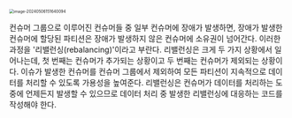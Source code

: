 <img src="https://github.com/jewoodev/blog-img/blob/main/2024-05-03-%EC%95%84%ED%8C%8C%EC%B9%98_%EC%B9%B4%ED%94%84%EC%B9%B4_%EC%95%A0%ED%94%8C%EB%A6%AC%EC%BC%80%EC%9D%B4%EC%85%98_%ED%94%84%EB%A1%9C%EA%B7%B8%EB%9E%98%EB%B0%8D_%EC%9D%B8%EA%B0%95_%EC%A0%95%EB%A6%AC/image-20240506151640094.png?raw=true" alt="image-20240506151640094" style="zoom:50%;" />

컨슈머 그룹으로 이루어진 컨슈머들 중 일부 컨슈머에 장애가 발생하면, 장애가 발생한 컨슈머에 할당된 파티션은 장애가 발생하지 않은 컨슈머에 소유권이 넘어간다. 이러한 과정을 '리밸런싱(rebalancing)'이라고 부란다. 리밸런싱은 크게 두 가지 상황에서 일어나는데, 첫 번째는 컨슈머가 추가되는 상황이고 두 번째는 컨슈머가 제외되는 상황이다. 이슈가 발생한 컨슈머를 컨슈머 그룹에서 제외하여 모든 파티션이 지속적으로 데이터를 처리할 수 있도록 가용성을 높여준다. 리밸런싱은 컨슈머가 데이터를 처리하는 도중에 언제든지 발생할 수 있으므로 데이터 처리 중 발생한 리밸런싱에 대응하는 코드를 작성해야 한다.